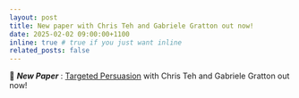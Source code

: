 ```yaml
---
layout: post
title: New paper with Chris Teh and Gabriele Gratton out now!
date: 2025-02-02 09:00:00+1100
inline: true # true if you just want inline
related_posts: false
---
```


🚨 **_New Paper_** : [Targeted Persuasion](/projects/targeted_persuasion) with Chris Teh and Gabriele Gratton out now!